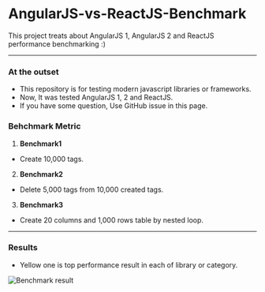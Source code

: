 # AngularJS-vs-ReactJS-Benchmark
This project treats about AngularJS 1, AngularJS 2 and ReactJS performance benchmarking :)

----

### At the outset

- This repository is for testing modern javascript libraries or frameworks.
- Now, It was tested AngularJS 1, 2 and ReactJS.
- If you have some question, Use GitHub issue in this page.

### Behchmark Metric

1. **Benchmark1**

 - Create 10,000 tags.
 
2. **Benchmark2**

 - Delete 5,000 tags from 10,000 created tags.
 
3. **Benchmark3**

 - Create 20 columns and 1,000 rows table by nested loop.
 
----
 
### Results

- Yellow one is top performance result in each of library or category.

 ![Benchmark result](http://www.nhpcw.com/upload/specs_112216074921.png)
